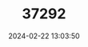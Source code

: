 ---
title: "37292"
category: "Myristica vinkeana"
draft: false
date: 2024-02-22 13:03:50
languages:
  Papuan (Other): ["Kame"]
---